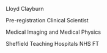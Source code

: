 Lloyd Clayburn

Pre-registration Clinical Scientist

Medical Imaging and Medical Physics

Sheffield Teaching Hospitals NHS FT

<!---
ClayburnL/ClayburnL is a ✨ special ✨ repository because its `README.md` (this file) appears on your GitHub profile.
You can click the Preview link to take a look at your changes.
--->
